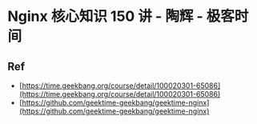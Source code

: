 # Nginx 核心知识 150 讲 - 陶辉 - 极客时间


## Ref


* [https://time.geekbang.org/course/detail/100020301-65086](https://time.geekbang.org/course/detail/100020301-65086)
* [https://github.com/geektime-geekbang/geektime-nginx](https://github.com/geektime-geekbang/geektime-nginx)